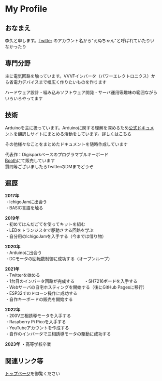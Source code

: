 # My Profile

## おなまえ

李久と申します。[Twitter](https://twitter.com/53175DDD) のアカウント名から"えぬちゃん"と呼ばれていたりいなかったり

## 専門分野

主に電気回路を触っています。VVVFインバータ（パワーエレクトロニクス）から省電力デバイスまで幅広く作りたいものを作ります

ハードウェア設計・組み込みソフトウェア開発・サーバ運用等趣味の範囲ながらいろいろやってます

## 技術

Arduinoを主に扱っています。Arduinoに関する理解を深めるため[公式ドキュメント](https://www.arduino.cc/reference/en/)を翻訳しサイトにまとめる活動をしています。[詳しくはこちら](https://github.com/Nch-Lab/docs/tree/ref/Arduino/ref)

その他様々なことをまとめたドキュメントを随時作成しています

代表作：Digisparkベースのプログラマブルキーボード  
[Booth](https://nch-mosfet.booth.pm/items/3342532)にて販売しています  
質問等ございましたらTwitterのDMまでどうぞ

## 遍歴

**2017年**  
・IchigoJamに出会う  
・BASIC言語を触る

**2019年**  
・初めてはんだごてを使ってキットを組む  
・LEDをトランジスタで駆動させる回路を学ぶ  
・自分用のIchigoJamを入手する（今までは借り物）

**2020年**  
・Arduinoに出会う  
・DCモータの回転数制御に成功する（オープンループ）

**2021年**  
・Twitterを始める  
・1台目のインバータ回路が完成する　　
・SH7216ボードを入手する  
・Webサーバの自宅ホスティングを開始する（後にGitHub Pagesに移行）  
・ESP32でのドローン操作に成功する  
・自作キーボードの販売を開始する

**2022年**  
・200V三相誘導モータを入手する  
・Raspberry Pi Picoを入手する  
・YouTubeアカウントを作成する  
・自作のインバータで三相誘導モータの駆動に成功する

**2023年**
・高等学校卒業

## 関連リンク等

[トップページ](../README.md#外部リンク)を御覧ください
